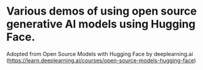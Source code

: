 # Various demos of using open source generative AI models using Hugging Face.
Adopted from Open Source Models with Hugging Face by deeplearning.ai (https://learn.deeplearning.ai/courses/open-source-models-hugging-face)
